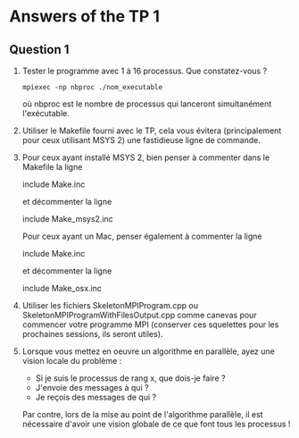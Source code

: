 # Answers of the TP 1

## Question 1

   1. Tester le programme avec 1 à 16 processus. Que constatez-vous ?

          mpiexec -np nbproc ./nom_executable

      où nbproc est le nombre de processus qui lanceront simultanément l'exécutable.

   2. Utiliser le Makefile fourni avec le TP, cela vous évitera (principalement pour ceux utilisant MSYS 2) une fastidieuse ligne de commande.
 
   3. Pour ceux ayant installé MSYS 2, bien penser à commenter dans le Makefile la ligne
           
        include Make.inc

      et décommenter la ligne

        include Make_msys2.inc

       Pour ceux ayant un Mac, penser également à commenter la ligne

        include Make.inc

       et décommenter la ligne

        include Make_osx.inc

   4. Utiliser les fichiers SkeletonMPIProgram.cpp ou SkeletonMPIProgramWithFilesOutput.cpp comme canevas pour commencer votre programme MPI (conserver ces squelettes pour les prochaines sessions, ils seront utiles).

   5. Lorsque vous mettez en oeuvre un algorithme en parallèle, ayez une vision locale du problème :

        - Si je suis le processus de rang x, que dois-je faire ?
        - J'envoie des messages à qui ?
        - Je reçois des messages de qui ?

      Par contre, lors de la mise au point de l'algorithme parallèle, il est nécessaire d'avoir une vision globale
      de ce que font tous les processus !
